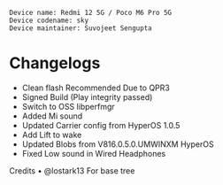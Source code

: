 ```
Device name: Redmi 12 5G / Poco M6 Pro 5G
Device codename: sky
Device maintainer: Suvojeet Sengupta
```

# Changelogs
- Clean flash Recommended Due to QPR3
- Signed Build (Play integrity passed)
- Switch to OSS libperfmgr
- Added Mi sound
- Updated Carrier config from HyperOS 1.0.5
- Add Lift to wake 
- Updated Blobs from V816.0.5.0.UMWINXM HyperOS
- Fixed Low sound in Wired Headphones

Credits
• @lostark13 For base tree
